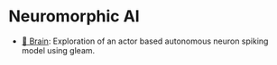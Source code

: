 # Neuromorphic AI

* [🔗 Brain](https://github.com/PhilipCastiglione/brain): Exploration of an actor based autonomous neuron spiking model using gleam.
